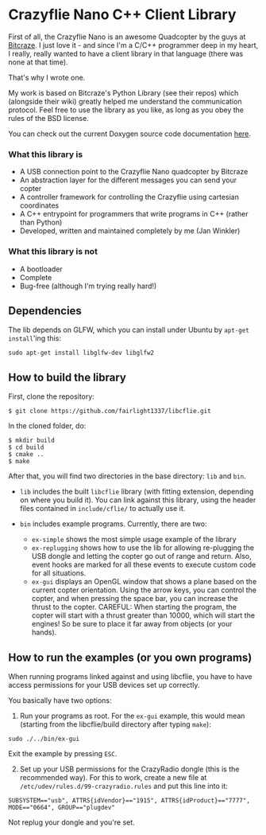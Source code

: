 Crazyflie Nano C++ Client Library
=================================

First of all, the Crazyflie Nano is an awesome Quadcopter by the guys
at [Bitcraze](http://www.bitcraze.se/). I just love it - and since I'm
a C/C++ programmer deep in my heart, I really, really wanted to have a
client library in that language (there was none at that time).

That's why I wrote one.

My work is based on Bitcraze's Python Library (see their repos) which
(alongside their wiki) greatly helped me understand the communication
protocol.  Feel free to use the library as you like, as long as you
obey the rules of the BSD license.

You can check out the current Doxygen source code documentation
[here](http://fairlight1337.github.io/libcflie/doxygen/html/).


### What this library is

* A USB connection point to the Crazyflie Nano quadcopter by Bitcraze
* An abstraction layer for the different messages you can send your copter
* A controller framework for controlling the Crazyflie using cartesian coordinates
* A C++ entrypoint for programmers that write programs in C++ (rather than Python)
* Developed, written and maintained completely by me (Jan Winkler)


### What this library is not

* A bootloader
* Complete
* Bug-free (although I'm trying really hard!)


Dependencies
------------

The lib depends on GLFW, which you can install under Ubuntu by `apt-get install`'ing this:
```
sudo apt-get install libglfw-dev libglfw2
```


How to build the library
------------------------

First, clone the repository:
```
$ git clone https://github.com/fairlight1337/libcflie.git
```

In the cloned folder, do:
```
$ mkdir build
$ cd build
$ cmake ..
$ make
```

After that, you will find two directories in the base directory: `lib`
and `bin`.

* `lib` includes the built `libcflie` library (with fitting extension,
  depending on where you build it). You can link against this library,
  using the header files contained in `include/cflie/` to actually use
  it.

* `bin` includes example programs. Currently, there are two:
  * `ex-simple` shows the most simple usage example of the library
  * `ex-replugging` shows how to use the lib for allowing re-plugging
    the USB dongle and letting the copter go out of range and
    return. Also, event hooks are marked for all these events to
    execute custom code for all situations.
  * `ex-gui` displays an OpenGL window that shows a plane based on the
    current copter orientation. Using the arrow keys, you can control
    the copter, and when pressing the space bar, you can increase the
    thrust to the copter. CAREFUL: When starting the program, the
    copter will start with a thrust greater than 10000, which will
    start the engines! So be sure to place it far away from objects
    (or your hands).


How to run the examples (or you own programs)
---------------------------------------------

When running programs linked against and using libcflie, you have to
have access permissions for your USB devices set up correctly.

You basically have two options:
1. Run your programs as root. For the `ex-gui` example, this would mean (starting from the libcflie/build directory after typing `make`):
```
sudo ./../bin/ex-gui
```
Exit the example by pressing `ESC`.

2. Set up your USB permissions for the CrazyRadio dongle (this is the recommended way). For this to work, create a new file at `/etc/udev/rules.d/99-crazyradio.rules` and put this line into it:

```
SUBSYSTEM=="usb", ATTRS{idVendor}=="1915", ATTRS{idProduct}=="7777", MODE=="0664", GROUP=="plugdev"
```

Not replug your dongle and you're set.
